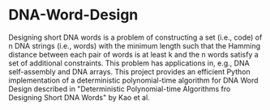 DNA-Word-Design
===============

Designing short DNA words is a problem of constructing a set (i.e., code) of n DNA strings (i.e., words) with the minimum length such that the Hamming distance between each pair of words is at least k and the n words satisfy a set of additional constraints. This problem has applications in, e.g., DNA self-assembly and DNA arrays. This project provides an efficient Python implementation of a deterministic polynomial-time algorithm for DNA Word Design described in "Deterministic Polynomial-time Algorithms fro Designing Short DNA Words" by Kao et al.
